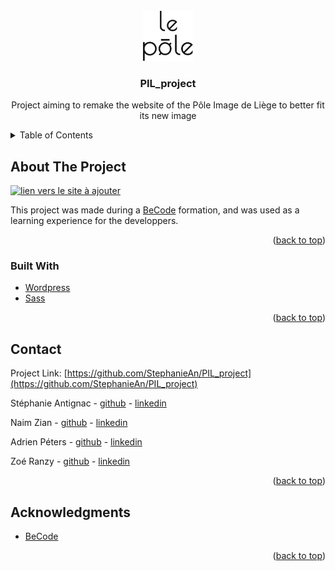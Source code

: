 <div id="top"></div>



<!-- PROJECT LOGO -->
<br />
<div align="center">
  <a href="https://github.com/StephanieAn/PIL_project">
    <img src="src/wordpress/wp-content/themes/PIL_design/resources/svg/logo.svg" alt="Logo" width="80" height="80">
  </a>

<h3 align="center">PIL_project</h3>

  <p align="center">
    Project aiming to remake the website of the Pôle Image de Liège to better fit its new image
  </p>
</div>



<!-- TABLE OF CONTENTS -->
<details>
  <summary>Table of Contents</summary>
  <ol>
    <li>
      <a href="#about-the-project">About The Project</a>
      <ul>
        <li><a href="#built-with">Built With</a></li>
      </ul>
    </li>
    <li><a href="#contact">Contact</a></li>
    <li><a href="#acknowledgments">Acknowledgments</a></li>
  </ol>
</details>



<!-- ABOUT THE PROJECT -->
## About The Project

[![lien vers le site à ajouter][product-screenshot]](https://example.com)

This project was made during a [BeCode](https://becode.org/) formation, and was used as a learning experience for the developpers.

<p align="right">(<a href="#top">back to top</a>)</p>

### Built With

* [Wordpress](https://wordpress.com/)
* [Sass](https://sass-lang.com/)

<p align="right">(<a href="#top">back to top</a>)</p>



<!-- CONTACT -->
## Contact

Project Link: [https://github.com/StephanieAn/PIL_project](https://github.com/StephanieAn/PIL_project)

Stéphanie Antignac - [github](https://github.com/StephanieAn) - [linkedin](www.linkedin.com/in/stéphanie-antignac)

Naim Zian - [github](https://github.com/Naim350Z) - [linkedin]()

Adrien Péters - [github](https://github.com/Doxh23) - [linkedin]()

Zoé Ranzy - [github](https://github.com/hawkstan) - [linkedin](https://www.linkedin.com/in/z-m-ranzy/)

<p align="right">(<a href="#top">back to top</a>)</p>



<!-- ACKNOWLEDGMENTS -->
## Acknowledgments

* [BeCode](https://becode.org/)

<p align="right">(<a href="#top">back to top</a>)</p>



<!-- MARKDOWN LINKS & IMAGES -->
<!-- to put a preview of the site on the about section -->
[product-screenshot]: images/screenshot.png